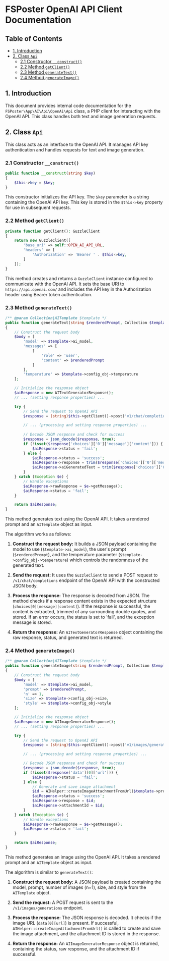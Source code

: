 # FSPoster OpenAI API Client Documentation

## Table of Contents

* [1. Introduction](#1-introduction)
* [2. Class `Api`](#2-class-api)
    * [2.1 Constructor `__construct()`](#21-constructor-construct)
    * [2.2 Method `getClient()`](#22-method-getclient)
    * [2.3 Method `generateText()`](#23-method-generatetext)
    * [2.4 Method `generateImage()`](#24-method-generateimage)


## 1. Introduction

This document provides internal code documentation for the `FSPoster\App\AI\Api\OpenAi\Api` class, a PHP client for interacting with the OpenAI API.  This class handles both text and image generation requests.

## 2. Class `Api`

This class acts as an interface to the OpenAI API. It manages API key authentication and handles requests for text and image generation.

### 2.1 Constructor `__construct()`

```php
public function __construct(string $key)
{
    $this->key = $key;
}
```

This constructor initializes the API key.  The `$key` parameter is a string containing the OpenAI API key.  This key is stored in the `$this->key` property for use in subsequent requests.

### 2.2 Method `getClient()`

```php
private function getClient(): GuzzleClient
{
    return new GuzzleClient([
        'base_uri' => self::OPEN_AI_API_URL,
        'headers' => [
            'Authorization' => 'Bearer ' . $this->key,
        ]
    ]);
}
```

This method creates and returns a `GuzzleClient` instance configured to communicate with the OpenAI API. It sets the base URI to `https://api.openai.com/` and includes the API key in the Authorization header using Bearer token authentication.

### 2.3 Method `generateText()`

```php
/** @param Collection|AITemplate $template */
public function generateText(string $renderedPrompt, Collection $template): AITextGeneratorResponse
{
    // Construct the request body
    $body = [
        'model' => $template->ai_model,
        'messages' => [
            [
                'role' => 'user',
                'content' => $renderedPrompt
            ]
        ],
        'temperature' => $template->config_obj->temperature
    ];

    // Initialize the response object
    $aiResponse = new AITextGeneratorResponse();
    // ... (setting response properties) ...

    try {
        // Send the request to OpenAI API
        $response = (string)$this->getClient()->post('v1/chat/completions', ['json' => $body])->getBody();

        // ... (processing and setting response properties) ...
        
        // Decode JSON response and check for success
        $response = json_decode($response, true);
        if (!isset($response['choices']['0']['message']['content'])) {
            $aiResponse->status = 'fail';
        } else {
            $aiResponse->status = 'success';
            $aiResponse->response = trim($response['choices']['0']['message']['content'], '"');
            $aiResponse->aiGeneratedText = trim($response['choices']['0']['message']['content'], '"');
        }
    } catch (Exception $e) {
        // Handle exceptions
        $aiResponse->rawResponse = $e->getMessage();
        $aiResponse->status = 'fail';
    }

    return $aiResponse;
}
```

This method generates text using the OpenAI API.  It takes a rendered prompt and an `AITemplate` object as input.

The algorithm works as follows:

1. **Construct the request body:** It builds a JSON payload containing the model to use (`$template->ai_model`), the user's prompt (`$renderedPrompt`), and the temperature parameter (`$template->config_obj->temperature`) which controls the randomness of the generated text.

2. **Send the request:**  It uses the `GuzzleClient` to send a POST request to `/v1/chat/completions` endpoint of the OpenAI API with the constructed JSON body.

3. **Process the response:** The response is decoded from JSON.  The method checks if a response content exists in the expected structure (`choices[0][message][content]`). If the response is successful, the content is extracted, trimmed of any surrounding double quotes, and stored. If an error occurs, the status is set to 'fail', and the exception message is stored.

4. **Return the response:**  An `AITextGeneratorResponse` object containing the raw response, status, and generated text is returned.


### 2.4 Method `generateImage()`

```php
/** @param Collection|AITemplate $template */
public function generateImage(string $renderedPrompt, Collection $template): AIImageGeneratorResponse
{
    // Construct the request body
    $body = [
        'model' => $template->ai_model,
        'prompt' => $renderedPrompt,
        'n' => 1,
        'size' => $template->config_obj->size,
        'style' => $template->config_obj->style
    ];

    // Initialize the response object
    $aiResponse = new AIImageGeneratorResponse();
    // ... (setting response properties) ...

    try {
        // Send the request to OpenAI API
        $response = (string)$this->getClient()->post('v1/images/generations', ['json' => $body])->getBody();

        // ... (processing and setting response properties) ...

        // Decode JSON response and check for success
        $response = json_decode($response, true);
        if (!isset($response['data'][0]['url'])) {
            $aiResponse->status = 'fail';
        } else {
            // Generate and save image attachment
            $id = AIHelper::createImageAttachmentFromUrl($template->provider, $response['data'][0]['url']);
            $aiResponse->status = 'success';
            $aiResponse->response = $id;
            $aiResponse->attachmentId = $id;
        }
    } catch (Exception $e) {
        // Handle exceptions
        $aiResponse->rawResponse = $e->getMessage();
        $aiResponse->status = 'fail';
    }

    return $aiResponse;
}
```

This method generates an image using the OpenAI API. It takes a rendered prompt and an `AITemplate` object as input.

The algorithm is similar to `generateText()`:

1. **Construct the request body:** A JSON payload is created containing the model, prompt, number of images (n=1), size, and style from the `AITemplate` object.

2. **Send the request:** A POST request is sent to the `/v1/images/generations` endpoint.

3. **Process the response:**  The JSON response is decoded. It checks if the image URL (`data[0][url]`) is present. If successful,  `AIHelper::createImageAttachmentFromUrl()` is called to create and save the image attachment, and the attachment ID is stored in the response.

4. **Return the response:** An `AIImageGeneratorResponse` object is returned, containing the status, raw response, and the attachment ID if successful.

